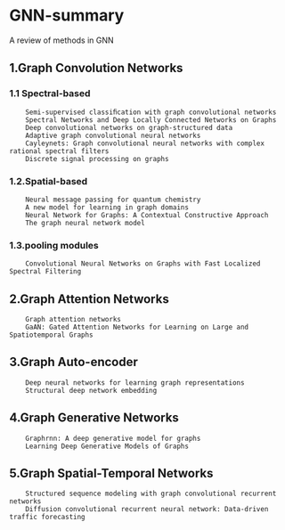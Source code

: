 # GNN-summary
A review of methods in GNN
## 1.Graph Convolution Networks
### 1.1 Spectral-based  
		Semi-supervised classiﬁcation with graph convolutional networks 
		Spectral Networks and Deep Locally Connected Networks on Graphs
		Deep convolutional networks on graph-structured data 
		Adaptive graph convolutional neural networks 
		Cayleynets: Graph convolutional neural networks with complex rational spectral filters 
		Discrete signal processing on graphs 
### 1.2.Spatial-based
		Neural message passing for quantum chemistry 
		A new model for learning in graph domains 
		Neural Network for Graphs: A Contextual Constructive Approach 
		The graph neural network model 
### 1.3.pooling modules 
		Convolutional Neural Networks on Graphs with Fast Localized Spectral Filtering 
## 2.Graph Attention Networks
		Graph attention networks 
		GaAN: Gated Attention Networks for Learning on Large and Spatiotemporal Graphs 
## 3.Graph Auto-encoder
		Deep neural networks for learning graph representations 
		Structural deep network embedding 
## 4.Graph Generative Networks
		Graphrnn: A deep generative model for graphs 
		Learning Deep Generative Models of Graphs 

## 5.Graph Spatial-Temporal Networks
		Structured sequence modeling with graph convolutional recurrent networks 
		Diffusion convolutional recurrent neural network: Data-driven traffic forecasting
